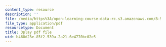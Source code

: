 ```yaml
---
content_type: resource
description: ''
file: /media/https%3A/open-learning-course-data-rc.s3.amazonaws.com/8-591j-systems-biology-fall-2014/b468d23e85f2539a2a216e4770bc02e5_lC3XSwQ62iw.pdf
file_type: application/pdf
resourcetype: Document
title: 3play pdf file
uid: b468d23e-85f2-539a-2a21-6e4770bc02e5
---
```

